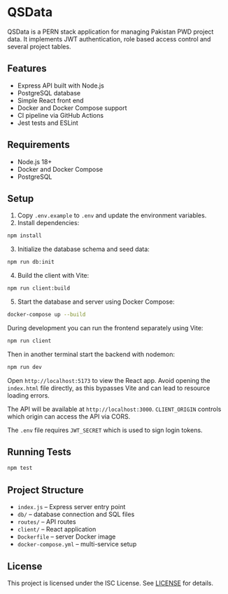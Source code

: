 # QSData

QSData is a PERN stack application for managing Pakistan PWD project data.
It implements JWT authentication, role based access control and several project tables.

## Features

- Express API built with Node.js
- PostgreSQL database
- Simple React front end
- Docker and Docker Compose support
- CI pipeline via GitHub Actions
- Jest tests and ESLint

## Requirements

- Node.js 18+
- Docker and Docker Compose
- PostgreSQL

## Setup

1. Copy `.env.example` to `.env` and update the environment variables.
2. Install dependencies:

```bash
npm install
```

3. Initialize the database schema and seed data:

```bash
npm run db:init
```

4. Build the client with Vite:

```bash
npm run client:build
```

5. Start the database and server using Docker Compose:

```bash
docker-compose up --build
```

During development you can run the frontend separately using Vite:

```bash
npm run client
```

Then in another terminal start the backend with nodemon:

```bash
npm run dev
```

Open `http://localhost:5173` to view the React app. Avoid opening the
`index.html` file directly, as this bypasses Vite and can lead to resource
loading errors.

The API will be available at `http://localhost:3000`.
`CLIENT_ORIGIN` controls which origin can access the API via CORS.

The `.env` file requires `JWT_SECRET` which is used to sign login tokens.

## Running Tests

```bash
npm test
```

## Project Structure

- `index.js` – Express server entry point
- `db/` – database connection and SQL files
- `routes/` – API routes
- `client/` – React application
- `Dockerfile` – server Docker image
- `docker-compose.yml` – multi-service setup

## License

This project is licensed under the ISC License. See [LICENSE](LICENSE) for details.
